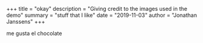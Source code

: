 +++
title = "okay"
description = "Giving credit to the images used in the demo"
summary = "stuff that I like"
date = "2019-11-03"
author = "Jonathan Janssens"
+++

me gusta el chocolate